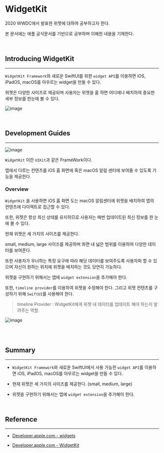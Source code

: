 # WidgetKit

2020 WWDC에서 발표한 위젯에 대하여 공부하고자 한다.

본 문서에는 애플 공식문서를 기반으로 공부하며 이해한 내용을 기재한다.

<br>

## Introducing WidgetKit
---

`WidgetKit Framework`와 새로운 SwiftUI를 위한 `widget API`를 이용하면 iOS, iPadOS, macOS를 아우르는 widget을 만들 수 있다.

위젯은 다양한 사이즈로 제공되며 사용자는 위젯을 홈 하면 어디에나 배치하여 중요한 세부 정보를 한눈에 볼 수 있다.


![image](https://user-images.githubusercontent.com/33051018/86919751-af963000-c163-11ea-9177-7d60a26bd3ee.png)

<br>

## Development Guides
---

![image](https://user-images.githubusercontent.com/33051018/86919906-deaca180-c163-11ea-83b5-18d546b27843.png)

`WidgetKit` 이란 `UIKit`과 같은 FrameWork이다.

앱에서 다루는 컨텐츠를 iOS 홈 화면에 혹은 macOS 알림 센터에 보여줄 수 있도록 기능을 제공한다.


### Overview

`WidgetKit` 을 사용하면 iOS 홈 화면 도는 macOS 알림센터에 위젯을 배치하여 앱의 컨텐츠에 다이렉트로 접근할 수 있다.

또한, 위젯은 항상 최신 상태를 유지하므로 사용자는 매번 업데이트된 최신 정보를 한 눈에 볼 수 있다.

현재 위젯은 세 가지의 사이즈를 제공한다.

small, medium, large 사이즈를 제공하며 화면 내 넓은 범위를 이용하여 다양한 데이터를 보여준다.

또한 사용자가 우너하는 특정 요구에 따라 해당 데이터를 보여주도록 사용자화 할 수 있으며 자신이 원하는 위치에 위젯을 배치하는 것도 당연히 가능하다.

위젯을 구현하기 위해서는 앱에 `widget extension`을 추가해야 한다.

또한, `timeline provider`를 이용하여 위젯을 수정해야 한다. 그리고 위젯 컨텐츠를 구성하기 위해 `SwiftUI`를 사용해야 한다.

> timeline Provider : WidgetKit에게 위젯 내 데이터를 업데이트 해야 하는지 알려주는 역할.

![image](https://user-images.githubusercontent.com/33051018/86920847-44e5f400-c165-11ea-9dbd-f1c4a5f838c4.png)

<br>





<br>

## Summary
---

- `WidgetKit Framework`와 새로운 SwiftUI에서 사용 가능한 `widget API`를 이용하면 iOS, iPadOS, macOS를 아우르는 widget을 만들 수 있다.

- 현재 위젯은 세 가지의 사이즈를 제공한다. (small, medium, large)

- 위젯을 구현하기 위해서는 앱에 `widget extension`을 추가해야 한다.




<br>

## Reference
---

- [Developer.apple.com - widgets](https://developer.apple.com/widgets/)

- [Developer.apple.com - WidgetKit](https://developer.apple.com/documentation/widgetkit/)
